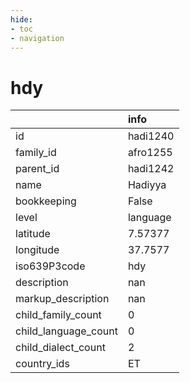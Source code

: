 ```yaml
---
hide:
- toc
- navigation
---
```

# hdy
|                      | info     |
|:---------------------|:---------|
| id                   | hadi1240 |
| family_id            | afro1255 |
| parent_id            | hadi1242 |
| name                 | Hadiyya  |
| bookkeeping          | False    |
| level                | language |
| latitude             | 7.57377  |
| longitude            | 37.7577  |
| iso639P3code         | hdy      |
| description          | nan      |
| markup_description   | nan      |
| child_family_count   | 0        |
| child_language_count | 0        |
| child_dialect_count  | 2        |
| country_ids          | ET       |